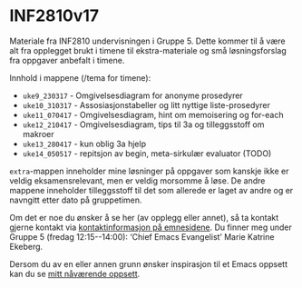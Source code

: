 # INF2810v17
Materiale fra INF2810 undervisningen i Gruppe 5. Dette kommer til å være alt fra opplegget brukt i timene til ekstra-materiale og små løsningsforslag fra oppgaver anbefalt i timene.

Innhold i mappene (/tema for timene): 
* `uke9_230317` - Omgivelsesdiagram for anonyme prosedyrer
* `uke10_310317` - Assosiasjonstabeller og litt nyttige liste-prosedyrer
* `uke11_070417` - Omgivelsesdiagram, hint om memoisering og for-each
* `uke12_210417` - Omgivelsesdiagram, tips til 3a og tilleggsstoff om makroer
* `uke13_280417` - kun oblig 3a hjelp
* `uke14_050517` - repitsjon av begin, meta-sirkulær evaluator (TODO)

`extra`-mappen inneholder mine løsninger på oppgaver som kanskje ikke er veldig eksamensrelevant, men er veldig morsomme å løse. 
De andre mappene inneholder tilleggsstoff til det som allerede er laget av andre og er navngitt etter dato på gruppetimen.


Om det er noe du ønsker å se her (av opplegg eller annet), så ta kontakt gjerne kontakt via [kontaktinformasjon på emnesidene](http://www.uio.no/studier/emner/matnat/ifi/INF2810/v17/kontakt.html). Du finner meg under Gruppe 5 (fredag 12:15--14:00): ‘Chief Emacs Evangelist’ Marie Katrine Ekeberg. 


Dersom du av en eller annen grunn ønsker inspirasjon til et Emacs oppsett kan du se [mitt nåværende oppsett](https://github.com/markydawn/.emacs.d).
